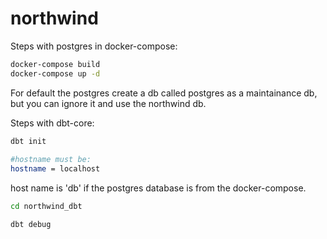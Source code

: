 # northwind  
  
Steps with postgres in docker-compose:  
  
```bash
docker-compose build  
docker-compose up -d 
```  
  
For default the postgres create a db called postgres as a maintainance db, but you can ignore it and use the northwind db.  
  
Steps with dbt-core:  

```bash
dbt init
  
#hostname must be:  
hostname = localhost  
```
  
host name is 'db' if the postgres database is from the docker-compose.  
  
```bash
cd northwind_dbt  
```
  
```bash
dbt debug  
```
